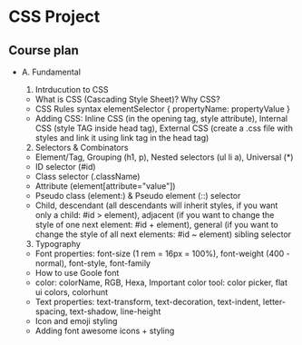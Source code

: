 # CSS Project

## Course plan

- A. Fundamental

  1. Intrducution to CSS

  - What is CSS (Cascading Style Sheet)? Why CSS?
  - CSS Rules syntax
  elementSelector {
    propertyName: propertyValue
  }
  - Adding CSS: Inline CSS (in the opening tag, style attribute), Internal CSS (style TAG inside head tag), External CSS (create a .css file with styles and link it using link tag in the head tag)

  2. Selectors & Combinators

  - Element/Tag, Grouping (h1, p), Nested selectors (ul li a), Universal (*)
  - ID selector (#id)
  - Class selector (.className)
  - Attribute (element[attribute="value"])
  - Pseudo class (element:) & Pseudo element (::) selector
  - Child, descendant (all descendants will inherit styles, if you want only a child: #id > element), 
    adjacent (if you want to change the style of one next element: #id + element),
    general (if you want to change the style of all next elements: #id ~ element) sibling selector

  3. Typography

  - Font properties: font-size (1 rem = 16px = 100%), font-weight (400 - normal), font-style, font-family
  - How to use Goole font
  - color: colorName, RGB, Hexa, Important color tool: color picker, flat ui colors, colorhunt
  - Text properties: text-transform, text-decoration, text-indent, letter-spacing, text-shadow, line-height
  - Icon and emoji styling
  - Adding font awesome icons + styling